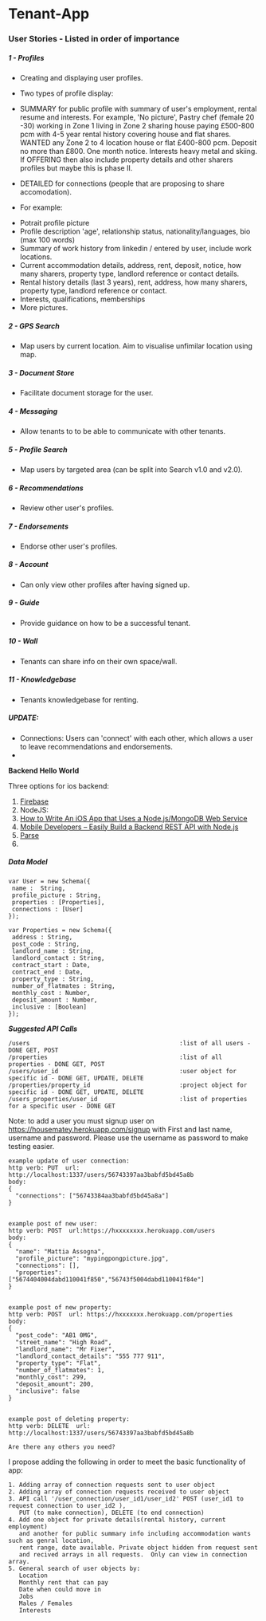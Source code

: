 # Tenant-App

### User Stories - Listed in order of importance

##### 1 - Profiles
- Creating and displaying user profiles.
- Two types of profile display:
 - SUMMARY for public profile with summary of user's employment, rental resume and interests.  For example, 'No picture', Pastry chef (female 20 -30) working in Zone 1 living in Zone 2 sharing house paying £500-800 pcm with 4-5 year rental history covering house and flat shares.  WANTED any Zone 2 to 4 location house or flat £400-800 pcm.  Deposit no more than £800. One month notice. Interests heavy metal and skiing.  If OFFERING then also include property details and other sharers profiles but maybe this is phase II.
 - DETAILED for connections (people that are proposing to share accomodation). 
 
 - For example:
  * Potrait profile picture
  * Profile description 'age', relationship status, nationality/languages, bio (max 100 words)
   * Summary of work history from linkedin / entered by user, include work locations.
   * Current accommodation details, address, rent, deposit, notice, how many sharers, property type, landlord reference or contact details.
   * Rental history details (last 3 years), rent, address, how many sharers, property type, landlord reference or contact.
   * Interests, qualifications, memberships
   * More pictures.

##### 2 - GPS Search
- Map users by current location. Aim to visualise unfimilar location using map.

##### 3 - Document Store 
- Facilitate document storage for the user.

##### 4 - Messaging
- Allow tenants to to be able to communicate with other tenants.

##### 5 - Profile Search 
- Map users by targeted area (can be split into Search v1.0 and v2.0).

##### 6 - Recommendations 
- Review other user's profiles.

##### 7 - Endorsements 
- Endorse other user's profiles.

##### 8 - Account 
- Can only view other profiles after having signed up.

##### 9 - Guide 
- Provide guidance on how to be a successful tenant.

##### 10 - Wall 
- Tenants can share info on their own space/wall.

##### 11 - Knowledgebase 
- Tenants knowledgebase for renting.

##### UPDATE:
- Connections: Users can 'connect' with each other, which allows a user to leave recommendations and endorsements.
- 

**Backend Hello World**

Three options for ios backend:
 1. [Firebase](https://www.firebase.com/docs/ios/examples.html) 
 2. NodeJS:
  1. [How to Write An iOS App that Uses a Node.js/MongoDB Web Service](http://www.raywenderlich.com/61264/write-ios-app-uses-node-jsmongodb-web-service)
  2. [Mobile Developers – Easily Build a Backend REST API with Node.js](http://www.iosinsight.com/backend-rest-api-nodejs/)
 3. [Parse](https://parse.com/docs/ios/guide)
 4. 
 

##### Data Model
```
var User = new Schema({
 name :  String,
 profile_picture : String,
 properties : [Properties],
 connections : [User]
});

var Properties = new Schema({
 address : String,
 post_code : String,
 landlord_name : String,
 landlord_contact : String,
 contract_start : Date,
 contract_end : Date,
 property_type : String,
 number_of_flatmates : String,
 monthly_cost : Number,
 deposit_amount : Number,
 inclusive : [Boolean]
});
```

***Suggested API Calls***
```
/users                                          :list of all users - DONE GET, POST
/properties                                     :list of all properties - DONE GET, POST
/users/user_id                                  :user object for specific id - DONE GET, UPDATE, DELETE
/properties/property_id                         :project object for specific id - DONE GET, UPDATE, DELETE
/users_properties/user_id                       :list of properties for a specific user - DONE GET
```
Note: to add a user you must signup user on https://housematey.herokuapp.com/signup with First and last name, username and password.  Please use the username as password to make testing easier.
```
example update of user connection:
http verb: PUT  url: http://localhost:1337/users/56743397aa3babfd5bd45a8b 
body: 
{
  "connections": ["56743384aa3babfd5bd45a8a"]
}


example post of new user:
http verb: POST  url:https://hxxxxxxxx.herokuapp.com/users
body:
{
  "name": "Mattia Assogna",
  "profile_picture": "mypingpongpicture.jpg",
  "connections": [],
  "properties": ["5674404004dabd110041f850","56743f5004dabd110041f84e"]
}


example post of new property:
http verb: POST  url: https://hxxxxxxx.herokuapp.com/properties
body:
{
  "post_code": "AB1 0MG",
  "street_name": "High Road",
  "landlord_name": "Mr Fixer",
  "landlord_contact_details": "555 777 911",
  "property_type": "Flat",
  "number_of_flatmates": 1,
  "monthly_cost": 299,
  "deposit_amount": 200,
  "inclusive": false
}


example post of deleting property:
http verb: DELETE  url: http://localhost:1337/users/56743397aa3babfd5bd45a8b 

Are there any others you need?
```
I propose adding the following in order to meet the basic functionality of app:
```
1. Adding array of connection requests sent to user object
2. Adding array of connection requests received to user object
3. API call '/user_connection/user_id1/user_id2' POST (user_id1 to request connection to user_id2 ),
   PUT (to make connection), DELETE (to end connection)
4. Add one object for private details(rental history, current employment) 
   and another for public summary info including accommodation wants such as genral location, 
   rent range, date available. Private object hidden from request sent 
   and recived arrays in all requests.  Only can view in connection array.
5. General search of user objects by:
   Location
   Monthly rent that can pay
   Date when could move in
   Jobs
   Males / Females
   Interests
```

